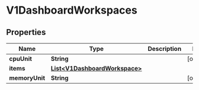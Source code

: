 # V1DashboardWorkspaces

## Properties
Name | Type | Description | Notes
------------ | ------------- | ------------- | -------------
**cpuUnit** | **String** |  |  [optional]
**items** | [**List&lt;V1DashboardWorkspace&gt;**](V1DashboardWorkspace.md) |  | 
**memoryUnit** | **String** |  |  [optional]
